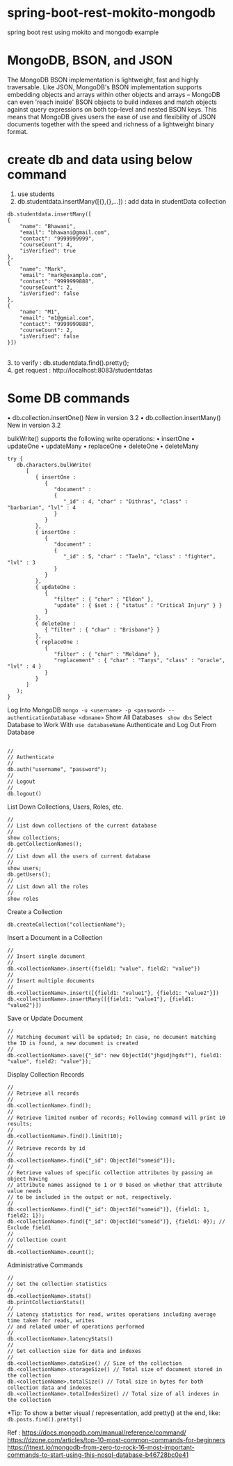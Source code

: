 # spring-boot-rest-mokito-mongodb
spring boot rest using mokito and mongodb example <br>

# MongoDB, BSON, and JSON
The MongoDB BSON implementation is lightweight, fast and highly traversable. Like JSON, MongoDB's BSON implementation supports embedding objects and arrays within other objects and arrays – MongoDB can even 'reach inside' BSON objects to build indexes and match objects against query expressions on both top-level and nested BSON keys. This means that MongoDB gives users the ease of use and flexibility of JSON documents together with the speed and richness of a lightweight binary format.


# create db and data using below command
1. use students <br>
2. db.studentdata.insertMany([{},{},...]) : add data in studentData collection <br>
```
db.studentdata.insertMany([
{
	"name": "Bhawani",
	"email": "bhawani@gmail.com",
	"contact": "9999999999",
	"courseCount": 4,
	"isVerified": true
},
{
	"name": "Mark",
	"email": "mark@example.com",
	"contact": "9999999888",
	"courseCount": 2,
	"isVerified": false
},
{
	"name": "M1",
	"email": "m1@gmial.com",
	"contact": "9999999888",
	"courseCount": 2,
	"isVerified": false
}])
```
<br>
3. to verify : db.studentdata.find().pretty(); <br>
4. get request : http://localhost:8083/studentdatas

# Some DB commands
•	db.collection.insertOne() New in version 3.2
•	db.collection.insertMany() New in version 3.2

bulkWrite() supports the following write operations:
•	insertOne
•	updateOne
•	updateMany
•	replaceOne
•	deleteOne
•	deleteMany
```
try {
   db.characters.bulkWrite(
      [
         { insertOne :
            {
               "document" :
               {
                  "_id" : 4, "char" : "Dithras", "class" : "barbarian", "lvl" : 4
               }
            }
         },
         { insertOne :
            {
               "document" :
               {
                  "_id" : 5, "char" : "Taeln", "class" : "fighter", "lvl" : 3
               }
            }
         },
         { updateOne :
            {
               "filter" : { "char" : "Eldon" },
               "update" : { $set : { "status" : "Critical Injury" } }
            }
         },
         { deleteOne :
            { "filter" : { "char" : "Brisbane"} }
         },
         { replaceOne :
            {
               "filter" : { "char" : "Meldane" },
               "replacement" : { "char" : "Tanys", "class" : "oracle", "lvl" : 4 }
            }
         }
      ]
   );
}

```
Log Into MongoDB ``` mongo -u <username> -p <password> --authenticationDatabase <dbname> ```
Show All Databases ``` show dbs```
Select Database to Work With ``` use databaseName ```
Authenticate and Log Out From Database  
```

//
// Authenticate
//
db.auth("username", "password");
//
// Logout
//
db.logout()
```
List Down Collections, Users, Roles, etc.
```
//
// List down collections of the current database
//
show collections;
db.getCollectionNames();
//
// List down all the users of current database
//
show users;
db.getUsers();
//
// List down all the roles
//
show roles
```
Create a Collection
```
db.createCollection("collectionName");
```
Insert a Document in a Collection
```
//
// Insert single document
//
db.<collectionName>.insert({field1: "value", field2: "value"})
//
// Insert multiple documents
//
db.<collectionName>.insert([{field1: "value1"}, {field1: "value2"}])
db.<collectionName>.insertMany([{field1: "value1"}, {field1: "value2"}])
```
Save or Update Document
```
//
// Matching document will be updated; In case, no document matching the ID is found, a new document is created
//
db.<collectionName>.save({"_id": new ObjectId("jhgsdjhgdsf"), field1: "value", field2: "value"});
```
Display Collection Records
```
//
// Retrieve all records
//
db.<collectionName>.find();
//
// Retrieve limited number of records; Following command will print 10 results;
//
db.<collectionName>.find().limit(10);
//
// Retrieve records by id
//
db.<collectionName>.find({"_id": ObjectId("someid")});
//
// Retrieve values of specific collection attributes by passing an object having 
// attribute names assigned to 1 or 0 based on whether that attribute value needs 
// to be included in the output or not, respectively.
//
db.<collectionName>.find({"_id": ObjectId("someid")}, {field1: 1, field2: 1});
db.<collectionName>.find({"_id": ObjectId("someid")}, {field1: 0}); // Exclude field1
//
// Collection count
//
db.<collectionName>.count();
```
Administrative Commands
```
//
// Get the collection statistics 
//
db.<collectionName>.stats()
db.printCollectionStats()
//
// Latency statistics for read, writes operations including average time taken for reads, writes
// and related umber of operations performed
//
db.<collectionName>.latencyStats()
//
// Get collection size for data and indexes
//
db.<collectionName>.dataSize() // Size of the collection
db.<collectionName>.storageSize() // Total size of document stored in the collection
db.<collectionName>.totalSize() // Total size in bytes for both collection data and indexes
db.<collectionName>.totalIndexSize() // Total size of all indexes in the collection

```
*Tip: To show a better visual / representation, add pretty() at the end, like: 
```db.posts.find().pretty()```



Ref :  https://docs.mongodb.com/manual/reference/command/ <br>
https://dzone.com/articles/top-10-most-common-commands-for-beginners <br>
https://itnext.io/mongodb-from-zero-to-rock-16-most-important-commands-to-start-using-this-nosql-database-b46728bc0e41
